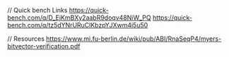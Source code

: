 // Quick bench Links
https://quick-bench.com/q/D_EjKmBXy2aabR9doqv48NiW_PQ
https://quick-bench.com/q/tz5dYNrURuClKbzpYJXwm4i5u50

// Resources
https://www.mi.fu-berlin.de/wiki/pub/ABI/RnaSeqP4/myers-bitvector-verification.pdf
